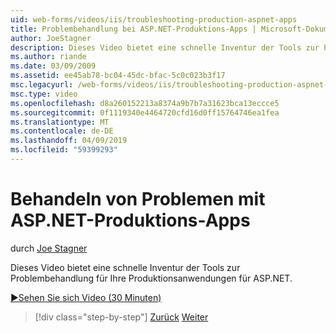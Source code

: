```yaml
---
uid: web-forms/videos/iis/troubleshooting-production-aspnet-apps
title: Problembehandlung bei ASP.NET-Produktions-Apps | Microsoft-Dokumentation
author: JoeStagner
description: Dieses Video bietet eine schnelle Inventur der Tools zur Problembehandlung für Ihre Produktionsanwendungen für ASP.NET.
ms.author: riande
ms.date: 03/09/2009
ms.assetid: ee45ab78-bc04-45dc-bfac-5c0c023b3f17
msc.legacyurl: /web-forms/videos/iis/troubleshooting-production-aspnet-apps
msc.type: video
ms.openlocfilehash: d8a260152213a8374a9b7b7a31623bca13eccce5
ms.sourcegitcommit: 0f1119340e4464720cfd16d0ff15764746ea1fea
ms.translationtype: MT
ms.contentlocale: de-DE
ms.lasthandoff: 04/09/2019
ms.locfileid: "59399293"
---
```

# <a name="troubleshooting-production-aspnet-apps"></a>Behandeln von Problemen mit ASP.NET-Produktions-Apps

durch [Joe Stagner](https://github.com/JoeStagner)

Dieses Video bietet eine schnelle Inventur der Tools zur Problembehandlung für Ihre Produktionsanwendungen für ASP.NET.

[&#9654;Sehen Sie sich Video (30 Minuten)](https://channel9.msdn.com/Blogs/ASP-NET-Site-Videos/troubleshooting-production-aspnet-apps)

> [!div class="step-by-step"]
> [Zurück](feature-specific-delegated-management.md)
> [Weiter](creating-a-site-with-iis7-manager.md)
